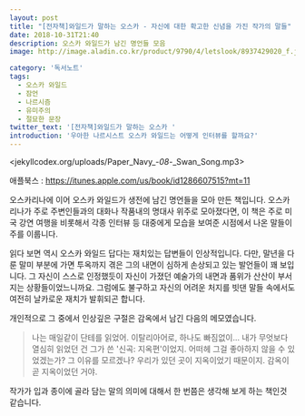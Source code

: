 ```yaml
---
layout: post
title: "[전자책]와일드가 말하는 오스카 - 자신에 대한 확고한 신념을 가진 작가의 말들"
date: 2018-10-31T21:40
description: 오스카 와일드가 남긴 명언들 모음
image: http://image.aladin.co.kr/product/9790/4/letslook/8937429020_f.jpg

category: '독서노트'  
tags: 
  - 오스카 와일드  
  - 잠언  
  - 나르시즘  
  - 유미주의  
  - 절묘한 문장
twitter_text: '[전자책]와일드가 말하는 오스카 '
introduction: '우아한 나르시스트 오스카 와일드는 어떻게 인터뷰를 할까요?'
---
```


<jekyllcodex.org/uploads/Paper_Navy_-_08_-_Swan_Song.mp3>

애플북스 : <https://itunes.apple.com/us/book/id1286607515?mt=11>

오스카리나에 이어 오스카 와일드가 생전에 남긴 명언들을 모아 만든 책입니다. 오스카리나가 주로 주변인들과의 대화나 작품내의 명대사 위주로 모아졌다면, 이 책은 주로 미국 강연 여행을 비롯해서 각종 인터뷰 등 대중에게 모습을 보여준 시점에서 나온 말들이 주를 이룹니다.

읽다 보면 역시 오스카 와일드 답다는 재치있는 답변들이 인상적입니다. 다만, 말년을 다룬 말미 부분에 가면 투옥까지 겪은 그의 내면이 심하게 손상되고 있는 발언들이 꽤 보입니다. 그 자신이 스스로 인정했듯이 자신이 가졌던 예술가의 내면과 품위가 산산이 부서지는 상황들이었느니까요. 그럼에도 불구하고 자신의 어려운 처지를 빗댄 말들 속에서도 여전히 날카로운 재치가 발휘되곤 합니다.

개인적으로 그 중에서 인상깊은 구절은 감옥에서 남긴 다음의 메모였습니다.

> 나는 매일같이 단테를 읽었어. 이탈리아어로, 하나도 빠짐없이... 내가 무엇보다 열심히 읽었던 건 그가 쓴 '신곡: 지옥편'이었지. 어떠헤 그걸 좋아하지 않을 수 있었겠는가? 그 이유를 모르겠나? 우리가 있던 곳이 지옥이었기 때문이지. 감옥이 곧 지옥이었던 거야.

작가가 입과 종이에 골라 담는 말의 의미에 대해서 한 번쯤은 생각해 보게 하는 책인것 같습니다.
